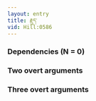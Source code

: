 ```yaml
---
layout: entry
title: རྗུད་
vid: Hill:0586
---
```

### Dependencies (N = 0)


### Two overt arguments


### Three overt arguments
